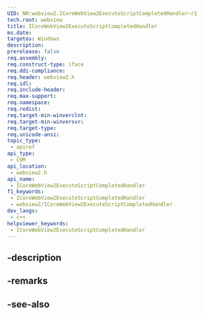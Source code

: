 ```yaml
---
UID: NN:webview2.ICoreWebView2ExecuteScriptCompletedHandler~r1
tech.root: webview
title: ICoreWebView2ExecuteScriptCompletedHandler
ms.date: 
targetos: Windows
description: 
prerelease: false
req.assembly: 
req.construct-type: iface
req.ddi-compliance: 
req.header: webview2.h
req.idl: 
req.include-header: 
req.max-support: 
req.namespace: 
req.redist: 
req.target-min-winverclnt: 
req.target-min-winversvr: 
req.target-type: 
req.unicode-ansi: 
topic_type:
 - apiref
api_type:
 - COM
api_location:
 - webview2.h
api_name:
 - ICoreWebView2ExecuteScriptCompletedHandler
f1_keywords:
 - ICoreWebView2ExecuteScriptCompletedHandler
 - webview2/ICoreWebView2ExecuteScriptCompletedHandler
dev_langs:
 - c++
helpviewer_keywords:
 - ICoreWebView2ExecuteScriptCompletedHandler
---
```


## -description

## -remarks

## -see-also

